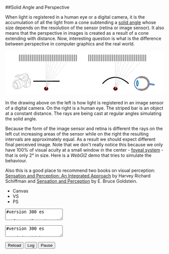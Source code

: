 
##Solid Angle and Perspective

  When light is registered in a human eye or a digital camera, it is the accumulation of all the
  light from a cone subtending a [solid angle][sa] whose size depends on the resolution of the 
  sensor (retina or image sensor). It also means that the perspective in images is created as a 
  result of a cone extending with distance. Now, interesting question is what is the difference 
  between perspective in computer graphics and the real world.

  ![](images/solid-angle.png "Perspective Difference in a Digital Camera and Human Eye")

  In the drawing above on the left is how light is registered in an image sensor of a digital
  camera. On the right is a human eye. The striped bar is an object at a constant distance.
  The rays are being cast at regular angles simulating the solid angle. 
  
  Because the form of the image sensor and retina is different the rays on the left cut increasing
  areas of the sensor while on the right the resulting intervals are approximately equal. As a 
  result we should expect different final perceived image. Note that we don't really notice this 
  because we only have 100% of visual acuity at a small window in the center - [foveal system][f] - 
  that is only 2&deg; in size. Here is a *WebGl2* demo that tries to simulate the behaviour. 

  Also this is a good place to recommend two books on visual perception: 
  [Sensation and Perception: An Integrated Approach][book1] by Harvey Richard Schiffman and
  [Sensation and Perception][book2] by E. Bruce Goldstein.


<div class="shader" id="shader0" js="" fn="" style="width: 60%">
<ul><li class="canvas">Canvas</li><li class="vs">VS</li><li class="ps">PS</li></ul>
<canvas class="canvas"></canvas>
<textarea class="vs" spellcheck="false">
#version 300 es

layout(location=0) in vec2 v_in;
layout(location=1) in vec2 uv_in;

out vec2 uv;

uniform float t;

void main() {

  uv = v_in;

  gl_Position = vec4( vec2( 2.0 * v_in - 1.0 ), 0, 1 );
}
</textarea>
<textarea class="ps" spellcheck="false">
#version 300 es

precision highp float;

in vec2 uv;

uniform float t;

layout(location=0) out vec4 C;

const float pi14 = 3.14159265/4.0;

void main() {

  vec4 uvn = vec4( uv * 2.0 - 1.0, 1, 0 );

  vec4 ray;
  
  if( fract( t / 2.0 ) > 0.5 ) 

    ray = vec4( sin( abs(uvn.x) * pi14 ), uvn.y, cos( uvn.x * pi14 ), 0 );

  else
    
    ray = vec4( uvn.x, uvn.y, 1, 0 );

  vec4 color = vec4( 14, 29, 25, 255 ) / 255.0;

  vec4 p = ray * ( 100.0 / ray.z );

  if( p.y >= .0 && p.y <= 50. ) {
   
    float k = cos( p.x )*0.25+0.75;

    color = vec4(k,k,k,1);
  }

  C = color;
}
</textarea>
<button class="reload">Reload</button>
<button class="log">Log</button>
<button class="pause">Pause</button>
</div>

<script src="js/webgl-quad.js"></script>
<script src="js/webgl.js"></script>

<script>
  run_shader('shader0');
</script>

  
  [sa]: https://en.wikipedia.org/wiki/Solid_angle "Solid Angle"
  [f]: https://en.wikipedia.org/wiki/Peripheral_vision "Peripheeral Vision"
  [book1]: https://www.amazon.com/Sensation-Perception-Harvey-Richard-Schiffman/dp/0471249300 "Sensation and Perception: An Integrated Approach"
  [book2]: https://www.amazon.com/Sensation-Perception-CourseMate-Printed-Access/dp/1133958494 "Sensation and Perception"



